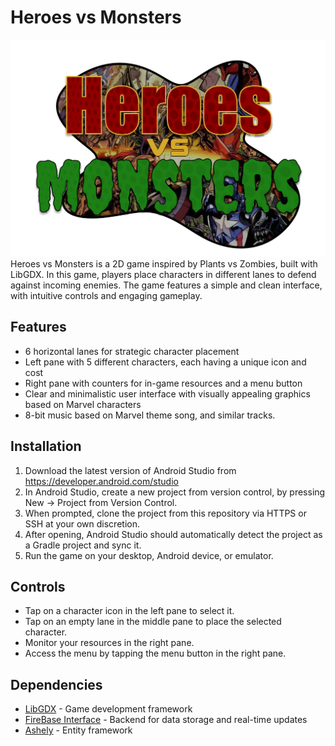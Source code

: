 # Heroes vs Monsters
![Logo](assets/HvsMstor.png)
Heroes vs Monsters is a 2D game inspired by Plants vs Zombies, built with LibGDX. In this game, players place characters in different lanes to defend against incoming enemies. The game features a simple and clean interface, with intuitive controls and engaging gameplay.

## Features

- 6 horizontal lanes for strategic character placement
- Left pane with 5 different characters, each having a unique icon and cost
- Right pane with counters for in-game resources and a menu button
- Clear and minimalistic user interface with visually appealing graphics based on Marvel characters
- 8-bit music based on Marvel theme song, and similar tracks.

## Installation

1. Download the latest version of Android Studio from https://developer.android.com/studio
2. In Android Studio, create a new project from version control, by pressing New -> Project from Version Control.
3. When prompted, clone the project from this repository via HTTPS or SSH at your own discretion.
4. After opening, Android Studio should automatically detect the project as a Gradle project and sync it.
4. Run the game on your desktop, Android device, or emulator.

## Controls
- Tap on a character icon in the left pane to select it.
- Tap on an empty lane in the middle pane to place the selected character.
- Monitor your resources in the right pane.
- Access the menu by tapping the menu button in the right pane.

## Dependencies
- [LibGDX](https://libgdx.badlogicgames.com/) - Game development framework
- [FireBase Interface](https://firebase.google.com/) - Backend for data storage and real-time updates
- [Ashely](https://github.com/libgdx/ashley) - Entity framework



